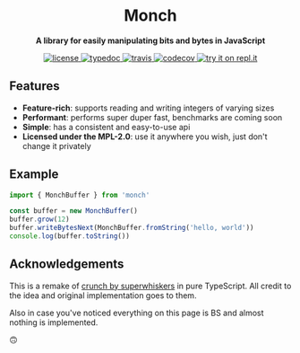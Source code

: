 <h1 align='center'>Monch</h1>

<p align='center'>
	<b>A library for easily manipulating bits and bytes in JavaScript</b>
</p>

<p align='center'>
	<a href='https://github.com/kognise/monch/blob/master/LICENSE.md'>
		<img src='https://img.shields.io/badge/license-MPL--2.0-brightgreen' alt='license' />
	</a>
	<a href='https://kognise.github.io/monch/'>
		<img src='https://img.shields.io/badge/typedoc-reference-informational' alt='typedoc' />
	</a>
	<a href='https://travis-ci.org/superwhiskers/crunch'>
		<img src='https://travis-ci.org/superwhiskers/crunch.svg?branch=master' alt='travis' />
	</a>
	<a href='https://codecov.io/gh/superwhiskers/crunch'>
		<img src='https://codecov.io/gh/superwhiskers/crunch/branch/master/graph/badge.svg' alt='codecov' />
	</a>
	<a href='https://repl.it/github/https://github.com/superwhiskers/crunch?ref=button'>
		<img src='https://img.shields.io/badge/try%20it%20on-repl.it-%2359646A.svg' alt='try it on repl.it' />
	</a>
</p>

## Features

- **Feature-rich**: supports reading and writing integers of varying sizes
- **Performant**: performs super duper fast, benchmarks are coming soon
- **Simple**: has a consistent and easy-to-use api
- **Licensed under the MPL-2.0**: use it anywhere you wish, just don't change it privately

## Example

```js
import { MonchBuffer } from 'monch'

const buffer = new MonchBuffer()
buffer.grow(12)
buffer.writeBytesNext(MonchBuffer.fromString('hello, world'))
console.log(buffer.toString())
```

## Acknowledgements

This is a remake of [crunch by superwhiskers](https://github.com/superwhiskers/crunch/) in pure TypeScript. All credit to the idea and original implementation goes to them.

Also in case you've noticed everything on this page is BS and almost nothing is implemented.

🙃